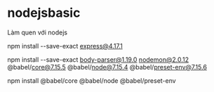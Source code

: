 # nodejsbasic
Làm quen với nodejs

npm install --save-exact express@4.17.1

npm install --save-exact body-parser@1.19.0 nodemon@2.0.12 @babel/core@7.15.5 @babel/node@7.15.4 @babel/preset-env@7.15.6

npm install @babel/core @babel/node @babel/preset-env